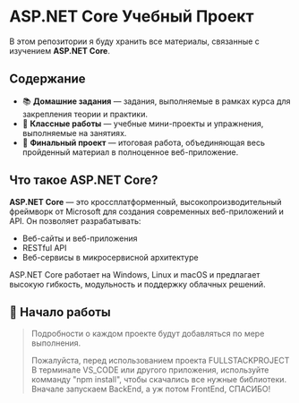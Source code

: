 # ASP.NET Core Учебный Проект

В этом репозитории я буду хранить все материалы, связанные с изучением **ASP.NET Core**.

## Содержание

- 📚 **Домашние задания** — задания, выполняемые в рамках курса для закрепления теории и практики.
- 🤖 **Классные работы** — учебные мини-проекты и упражнения, выполняемые на занятиях.
- 🏁 **Финальный проект** — итоговая работа, объединяющая весь пройденный материал в полноценное веб-приложение.

## Что такое ASP.NET Core?

**ASP.NET Core** — это кроссплатформенный, высокопроизводительный фреймворк от Microsoft для создания современных веб-приложений и API. Он позволяет разрабатывать:

- Веб-сайты и веб-приложения
- RESTful API
- Веб-сервисы в микросервисной архитектуре

ASP.NET Core работает на Windows, Linux и macOS и предлагает высокую гибкость, модульность и поддержку облачных решений.

## 🚀 Начало работы

> Подробности о каждом проекте будут добавляться по мере выполнения.
> 
> Пожалуйста, перед использованием проекта FULLSTACKPROJECT В терминале VS_CODE или другого приложения, используйте комманду "npm install", чтобы скачались все нужные библиотеки. Вначале запускаем BackEnd, а уж потом FrontEnd, СПАСИБО! 
